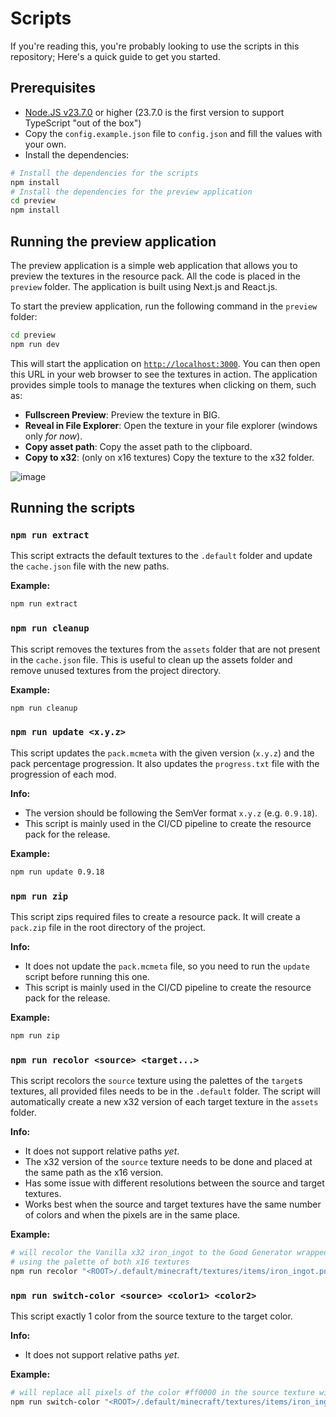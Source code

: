 
# Scripts

If you're reading this, you're probably looking to use the scripts in this repository; Here's a quick guide to get you started.

## Prerequisites

- [Node.JS v23.7.0](https://nodejs.org/fr) or higher (23.7.0 is the first version to support TypeScript "out of the box")
- Copy the `config.example.json` file to `config.json` and fill the values with your own.
- Install the dependencies:

```bash
# Install the dependencies for the scripts
npm install
# Install the dependencies for the preview application
cd preview
npm install 
```

## Running the preview application

The preview application is a simple web application that allows you to preview the textures in the resource pack. All the code is placed in the `preview` folder. The application is built using Next.js and React.js.

To start the preview application, run the following command in the `preview` folder:

```bash
cd preview
npm run dev
```

This will start the application on [`http://localhost:3000`](http://localhost:3000). You can then open this URL in your web browser to see the textures in action.
The application provides simple tools to manage the textures when clicking on them, such as:
- **Fullscreen Preview**: Preview the texture in BIG.
- **Reveal in File Explorer**: Open the texture in your file explorer (windows only _for now_).
- **Copy asset path**: Copy the asset path to the clipboard.
- **Copy to x32**: (only on x16 textures) Copy the texture to the x32 folder.

![image](https://github.com/user-attachments/assets/252de524-39c9-4922-a6c3-94d5bba0a056)

## Running the scripts

### `npm run extract`

This script extracts the default textures to the `.default` folder and update the `cache.json` file with the new paths.

**Example:**
```bash
npm run extract
```

### `npm run cleanup`

This script removes the textures from the `assets` folder that are not present in the `cache.json` file. This is useful to clean up the assets folder and remove unused textures from the project directory.

**Example:**
```bash
npm run cleanup
```

### `npm run update <x.y.z>`

This script updates the `pack.mcmeta` with the given version (`x.y.z`) and the pack percentage progression. It also updates the `progress.txt` file with the progression of each mod.

**Info:**
- The version should be following the SemVer format `x.y.z` (e.g. `0.9.18`).
- This script is mainly used in the CI/CD pipeline to create the resource pack for the release.

**Example:**
```bash
npm run update 0.9.18
```

### `npm run zip`

This script zips required files to create a resource pack. It will create a `pack.zip` file in the root directory of the project. 

**Info:**
- It does not update the `pack.mcmeta` file, so you need to run the `update` script before running this one.
- This script is mainly used in the CI/CD pipeline to create the resource pack for the release.

**Example:**
```bash
npm run zip
```

### `npm run recolor <source> <target...>`

This script recolors the `source` texture using the palettes of the `target`s textures, all provided files needs to be in the `.default` folder. The script will automatically create a new x32 version of each target texture in the `assets` folder.

**Info:**
- It does not support relative paths _yet_.
- The x32 version of the `source` texture needs to be done and placed at the same path as the x16 version.
- Has some issue with different resolutions between the source and target textures.
- Works best when the source and target textures have the same number of colors and when the pixels are in the same place.

**Example:**
```bash
# will recolor the Vanilla x32 iron_ingot to the Good Generator wrappedUraniumIngot 
# using the palette of both x16 textures
npm run recolor "<ROOT>/.default/minecraft/textures/items/iron_ingot.png" "<ROOT>/.default/goodgenerator/textures/items/wrappedUraniumIngot.png" "<ROOT>/.default/goodgenerator/textures/items/wrappedThoriumIngot.png"
```

### `npm run switch-color <source> <color1> <color2>`

This script exactly 1 color from the source texture to the target color.

**Info:**
- It does not support relative paths _yet_.

**Example:**
```bash
# will replace all pixels of the color #ff0000 in the source texture with the color #00ff00
npm run switch-color "<ROOT>/.default/minecraft/textures/items/iron_ingot.png" "#ff0000" "#00ff00"
```
